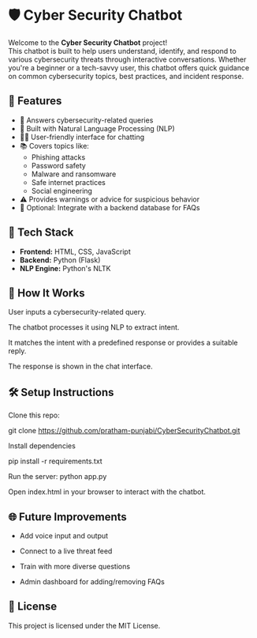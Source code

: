 # 🛡️ Cyber Security Chatbot

Welcome to the **Cyber Security Chatbot** project!  
This chatbot is built to help users understand, identify, and respond to various cybersecurity threats through interactive conversations. Whether you're a beginner or a tech-savvy user, this chatbot offers quick guidance on common cybersecurity topics, best practices, and incident response.

## 🚀 Features

- 🔐 Answers cybersecurity-related queries
- 🧠 Built with Natural Language Processing (NLP)
- 🧑‍💻 User-friendly interface for chatting
- 📚 Covers topics like:
  - Phishing attacks
  - Password safety
  - Malware and ransomware
  - Safe internet practices
  - Social engineering
- ⚠️ Provides warnings or advice for suspicious behavior
- 💬 Optional: Integrate with a backend database for FAQs

## 🧰 Tech Stack

- **Frontend:** HTML, CSS, JavaScript
- **Backend:** Python (Flask) 
- **NLP Engine:** Python's NLTK 

## 🧠 How It Works
User inputs a cybersecurity-related query.

The chatbot processes it using NLP to extract intent.

It matches the intent with a predefined response or provides a suitable reply.

The response is shown in the chat interface.

## 🛠️ Setup Instructions
Clone this repo:

git clone https://github.com/pratham-punjabi/CyberSecurityChatbot.git

Install dependencies 

pip install -r requirements.txt

Run the server:
python app.py

Open index.html in your browser to interact with the chatbot.

## 🌐 Future Improvements
- Add voice input and output

- Connect to a live threat feed

- Train with more diverse questions

- Admin dashboard for adding/removing FAQs

## 📄 License
This project is licensed under the MIT License.
